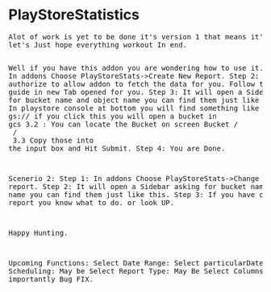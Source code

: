 <h1>PlayStoreStatistics</h1>
<pre>
Alot of work is yet to be done it's version 1 that means it's going to be buggy. Plus this is my first time writing any addon.
let's Just hope everything workout In end. 

Well if you have this addon you are wondering how to use it.
Step 1: In addons Choose PlayStoreStats->Create New Report.
Step 2: Click On authorize to allow addon to fetch the data for you. Follow the screen guide in new Tab opened for you.
Step 3: It will open a Sidebar asking for bucket name and object name you can find them just like this.
     3.1 : In playstore console at bottom you will find something like this 
         gs://<this is objectName> if you click this you will open a bucket in gcs
     3.2 : You can locate the Bucket on screen
           Bucket / <this is bucket Name> / <after this everyhthig is objectName inlcuding the>
     3.3 Copy those into the input box and Hit Submit.
Step 4: You are Done.

Scenerio 2:
Step 1: In addons Choose PlayStoreStats->Change report.
Step 2: It will open a Sidebar asking for bucket name and object name you can find them just like this.
Step 3: If you have created a new report you know what to do. or look UP.

Happy Hunting.


Upcoming Functions:
  Select Date Range:
  Select particularDate:
  Scheduling:
  May be Select Report Type:
  May Be Select Columns:
  Most importantly Bug FIX.
</pre>
